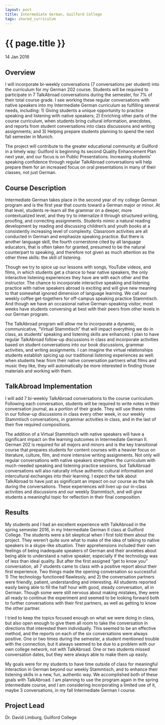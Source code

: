```yaml
---
layout: post
title: Intermediate German, Guilford College
tags: shared_curriculum
---
```


# {{ page.title }}

14 Jan 2016

## Overview

I will incorporate bi-weekly conversations (7 conversations per student) into the curriculum for my German 202 course.  Students will be required to participate in 7 TalkAbroad conversations during the semester, for 7% of their total course grade.  I see working these regular conversations with native speakers into my Intermediate German curriculum as fulfilling several needs, including: 1) Giving students a unique opportunity to practice speaking and listening with native speakers; 2) Enriching other parts of the course curriculum, when students bring cultural information, anecdotes, and reports from student conversations into class discussions and writing assignments; and 3) Helping prepare students planning to spend the next fall semester in Munich.

The project will contribute to the greater educational community at Guilford in a timely way: Guilford is beginning its second Quality Enhancement Plan next year, and our focus is on Public Presentations.  Increasing students’ speaking confidence through regular TalkAbroad conversations will help prepare them for an increased focus on oral presentations in many of their classes, not just German.

## Course Description

Intermediate German takes place in the second year of my college German program and is the first year that counts toward a German major or minor. At that level, students re-learn all the grammar on a deeper, more contextualized level, and they try to internalize it through structured writing, proofing, and correcting assignments.  Students mimic a natural reading development by reading and discussing children’s and youth books at a consistently increasing level of complexity. Classroom activities are all conducted in German and emphasize speaking practice. But there is another language skill, the fourth cornerstone cited by all language educators, that is often taken for granted, presumed to be the natural counterpart to speaking, and therefore not given as much attention as the other three skills: the skill of listening.

Though we try to spice up our lessons with songs, YouTube videos, and films, in which students get a chance to hear native speakers, the only interactive listening experiences they have are with each other and the instructor. The chance to incorporate interactive speaking and listening practice with native speakers abroad is exciting and will give new meaning to that somewhat ignored dimension of language learning.  We call our weekly coffee get-togethers for off-campus speaking practice Stammtisch. And though we have an occasional native German-speaking visitor, most weeks have students conversing at best with their peers from other levels in our German program.

The TalkAbroad program will allow me to incorporate a dynamic, communicative, “Virtual Stammtisch” that will impact everything we do in class, as students’ speaking and listening skills are enhanced.  I plan to have regular TalkAbroad follow-up discussions in class and incorporate activities based on student conversations into our book discussions, grammar activities, and writing assignments.  I can imagine the virtual relationships students establish spicing up our traditional listening experiences as well: when students hear from their native conversation partners what films and music they like, they will automatically be more interested in finding those materials and working with them. 

## TalkAbroad Implementation

I will add 7 bi-weekly TalkAbroad conversations to the course curriculum. Following each conversation, students will be required to write notes in their conversation journal, as a portion of their grade. They will use these notes in our follow-up discussions in class every other week, in our weekly Stammtisch conversations, in grammar activities in class, and in the last of their five required compositions.

The addition of a Virtual Stammtisch with native speakers will have a significant impact on the learning outcomes in Intermediate German II. German 202 is required for all majors and minors and is the key transitional course that prepares students for content courses with a heavier focus on literature, culture, film, and more intensive writing assignments. Not only will regular conversations with native speakers strengthen the curriculum with much-needed speaking and listening practice sessions, but TalkAbroad conversations will also naturally infuse authentic cultural information and intercultural exchanges into their learning. I expect the talk about TalkAbroad to have just as significant an impact on our course as the talk during the conversations. These experiences will liven up our in-class activities and discussions and our weekly Stammtisch, and will give students a meaningful topic for reflection in their final composition.


## Results

My students and I had an excellent experience with TalkAbroad in the spring semester 2016, in my Intermediate German II class at Guilford College.  The students were a bit skeptical when I first told them about the project.  They weren’t quite sure what to make of the idea of talking to native speakers in a skype-like situation.  Their apprehensions included their own feelings of being inadequate speakers of German and their anxieties about being able to understand a native speaker, especially if the technology was of less than ideal quality.
But after the first assigned “get to know you” conversation, all 7 students came to class with a positive report about their first experience.  Two things made the opening conversation so successful: 1) The technology functioned flawlessly, and 2) the conversation partners were friendly, patient, understanding and interesting.  All students reported easily being able to fill the half hour with good, steady conversation, all in German.  Though some were still nervous about making mistakes, they were all ready to continue the experiment and seemed to be looking forward both to further conversations with their first partners, as well as getting to know the other partner.

I tried to keep the topics focused enough on what we were doing in class, but also open enough to give them all room to take the conversation in directions that interested them individually.  This seemed to be an effective method, and the reports on each of the six conversations were always positive.  One or two times during the semester, a student mentioned trouble with the connection, but it always seemed to be due to a problem with our own college network, not with TalkAbroad.  One or two students missed conversation dates, but they were always able to make them up easily.

My goals were for my students to have time outside of class for meaningful interaction in German beyond our weekly Stammtisch, and to enhance their listening skills in a new, fun, authentic way.  We accomplished both of these goals with TalkAbroad.  I am planning to use the program again in the spring intermediate course, and I am considering incorporating a limited use of it, maybe 3 conversations, in my fall Intermediate German I course.


## Project Lead

Dr. David Limburg, Guilford College
